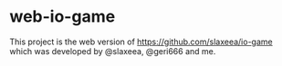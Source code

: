 # web-io-game

This project is the web version of https://github.com/slaxeea/io-game which was developed by @slaxeea, @geri666 and me.
